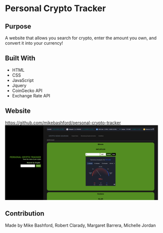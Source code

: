 # Personal Crypto Tracker

## Purpose
A website that allows you search for crypto, enter the amount you own, and convert it into your currency!

## Built With
* HTML
* CSS
* JavaScript
* Jquery
* CoinGecko API
* Exchange Rate API
## Website
https://github.com/mikebashford/personal-crypto-tracker
![Screenshot](./assets/images/personal-crypto-tracker.png)
## Contribution
Made by Mike Bashford, Robert Clarady, Margaret Barrera, Michelle Jordan